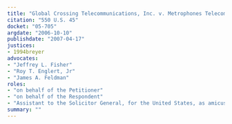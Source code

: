 ```yaml
---
title: "Global Crossing Telecommunications, Inc. v. Metrophones Telecommunications, Inc."
citation: "550 U.S. 45"
docket: "05-705"
argdate: "2006-10-10"
publishdate: "2007-04-17"
justices:
- 1994breyer
advocates:
- "Jeffrey L. Fisher"
- "Roy T. Englert, Jr"
- "James A. Feldman"
roles:
- "on behalf of the Petitioner"
- "on behalf of the Respondent"
- "Assistant to the Solicitor General, for the United States, as amicus curiae, supporting the Respondent"
summary: ""
---
```


